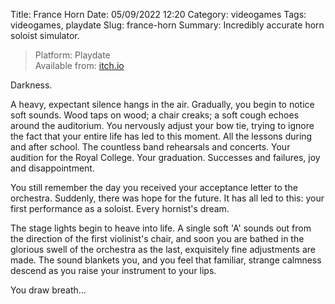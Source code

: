 Title: France Horn
Date: 05/09/2022 12:20
Category: videogames
Tags: videogames, playdate
Slug: france-horn
Summary: Incredibly accurate horn soloist simulator.

> Platform: Playdate  
> Available from: [itch.io](https://amazingthew.itch.io/francehorn)

Darkness.

A heavy, expectant silence hangs in the air. Gradually, you begin to notice soft sounds. Wood taps on wood; a chair creaks; a soft cough echoes around the auditorium. You nervously adjust your bow tie, trying to ignore the fact that your entire life has led to this moment. All the lessons during and after school. The countless band rehearsals and concerts. Your audition for the Royal College. Your graduation. Successes and failures, joy and disappointment.

You still remember the day you received your acceptance letter to the orchestra. Suddenly, there was hope for the future. It has all led to this: your first performance as a soloist. Every hornist's dream.

The stage lights begin to heave into life. A single soft 'A' sounds out from the direction of the first violinist's chair, and soon you are bathed in the glorious swell of the orchestra as the last, exquisitely fine adjustments are made. The sound blankets you, and you feel that familiar, strange calmness descend as you raise your instrument to your lips.

You draw breath...
